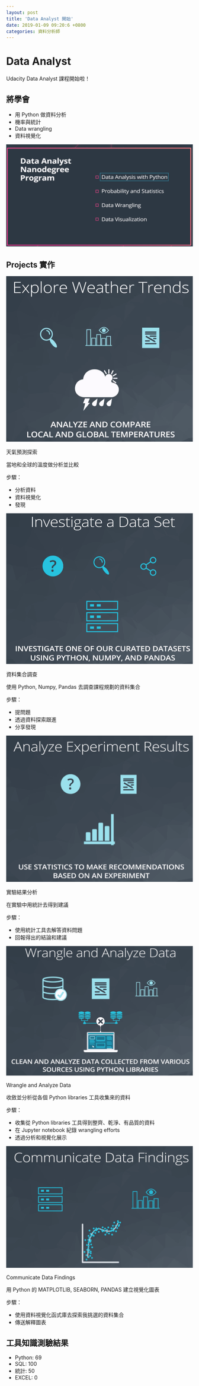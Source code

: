 ```yaml
---
layout: post
title: 'Data Analyst 開始'
date: 2019-01-09 09:20:6 +0800
categories: 資料分析師
---
```


# Data Analyst

Udacity Data Analyst 課程開始啦！

## 將學會

- 用 Python 做資料分析
- 機率與統計
- Data wrangling
- 資料視覺化

![](/../assets/img/DataAnalystDay1_1.png)

## Projects 實作

![](/../assets/img/DataAnalystDay1_2.png)

天氣預測探索

當地和全球的溫度做分析並比較

步驟：

- 分析資料
- 資料視覺化
- 發現

![](/../assets/img/DataAnalystDay1_3.png)

資料集合調查

使用 Python, Numpy, Pandas 去調查課程規劃的資料集合

步驟：

- 提問題
- 透過資料探索跟進
- 分享發現

![](/../assets/img/DataAnalystDay1_4.png)

實驗結果分析

在實驗中用統計去得到建議

步驟：

- 使用統計工具去解答資料問題
- 回報得出的結論和建議

![](/../assets/img/DataAnalystDay1_5.png)

Wrangle and Analyze Data

收斂並分析從各個 Python libraries 工具收集來的資料

步驟：

- 收集從 Python libraries 工具得到整齊、乾淨、有品質的資料
- 在 Jupyter notebook 紀錄 wrangling efforts
- 透過分析和視覺化展示

![](/../assets/img/DataAnalystDay1_6.png)

Communicate Data Findings

用 Python 的 MATPLOTLIB, SEABORN, PANDAS 建立視覺化圖表

步驟：

- 使用資料視覺化函式庫去探索我挑選的資料集合
- 傳送解釋圖表

## 工具知識測驗結果

- Python: 69
- SQL: 100
- 統計: 50
- EXCEL: 0
